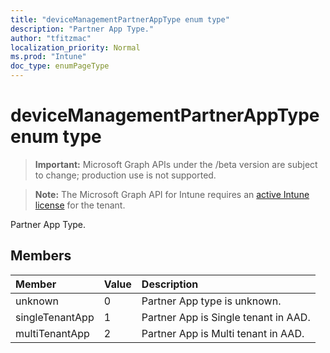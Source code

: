 ```yaml
---
title: "deviceManagementPartnerAppType enum type"
description: "Partner App Type."
author: "tfitzmac"
localization_priority: Normal
ms.prod: "Intune"
doc_type: enumPageType
---
```


# deviceManagementPartnerAppType enum type

> **Important:** Microsoft Graph APIs under the /beta version are subject to change; production use is not supported.

> **Note:** The Microsoft Graph API for Intune requires an [active Intune license](https://go.microsoft.com/fwlink/?linkid=839381) for the tenant.

Partner App Type.

## Members
|Member|Value|Description|
|:---|:---|:---|
|unknown|0|Partner App type is unknown.|
|singleTenantApp|1|Partner App is Single tenant in AAD.|
|multiTenantApp|2|Partner App is Multi tenant in AAD.|




